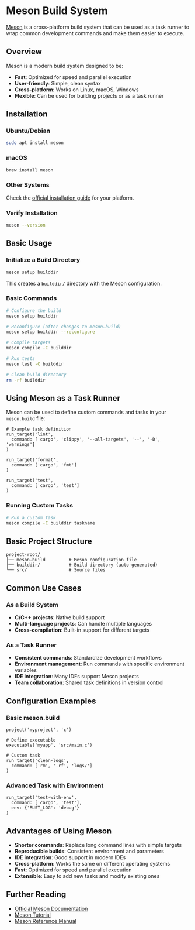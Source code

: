 # Meson Build System

[Meson](https://mesonbuild.com/) is a cross-platform build system that can be used as a task runner to wrap common development commands and make them easier to execute.

## Overview

Meson is a modern build system designed to be:

- **Fast**: Optimized for speed and parallel execution
- **User-friendly**: Simple, clean syntax
- **Cross-platform**: Works on Linux, macOS, Windows
- **Flexible**: Can be used for building projects or as a task runner

## Installation

### Ubuntu/Debian

```bash
sudo apt install meson
```

### macOS

```bash
brew install meson
```

### Other Systems

Check the [official installation guide](https://mesonbuild.com/Getting-meson.html) for your platform.

### Verify Installation

```bash
meson --version
```

## Basic Usage

### Initialize a Build Directory

```bash
meson setup builddir
```

This creates a `builddir/` directory with the Meson configuration.

### Basic Commands

```bash
# Configure the build
meson setup builddir

# Reconfigure (after changes to meson.build)
meson setup builddir --reconfigure

# Compile targets
meson compile -C builddir

# Run tests
meson test -C builddir

# Clean build directory
rm -rf builddir
```

## Using Meson as a Task Runner

Meson can be used to define custom commands and tasks in your `meson.build` file:

```meson
# Example task definition
run_target('lint',
  command: ['cargo', 'clippy', '--all-targets', '--', '-D', 'warnings']
)

run_target('format',
  command: ['cargo', 'fmt']
)

run_target('test',
  command: ['cargo', 'test']
)
```

### Running Custom Tasks

```bash
# Run a custom task
meson compile -C builddir taskname
```

## Basic Project Structure

```text
project-root/
├── meson.build         # Meson configuration file
├── builddir/           # Build directory (auto-generated)
└── src/                # Source files
```

## Common Use Cases

### As a Build System

- **C/C++ projects**: Native build support
- **Multi-language projects**: Can handle multiple languages
- **Cross-compilation**: Built-in support for different targets

### As a Task Runner

- **Consistent commands**: Standardize development workflows
- **Environment management**: Run commands with specific environment variables
- **IDE integration**: Many IDEs support Meson projects
- **Team collaboration**: Shared task definitions in version control

## Configuration Examples

### Basic meson.build

```meson
project('myproject', 'c')

# Define executable
executable('myapp', 'src/main.c')

# Custom task
run_target('clean-logs',
  command: ['rm', '-rf', 'logs/']
)
```

### Advanced Task with Environment

```meson
run_target('test-with-env',
  command: ['cargo', 'test'],
  env: {'RUST_LOG': 'debug'}
)
```

## Advantages of Using Meson

- **Shorter commands**: Replace long command lines with simple targets
- **Reproducible builds**: Consistent environment and parameters
- **IDE integration**: Good support in modern IDEs
- **Cross-platform**: Works the same on different operating systems
- **Fast**: Optimized for speed and parallel execution
- **Extensible**: Easy to add new tasks and modify existing ones

## Further Reading

- [Official Meson Documentation](https://mesonbuild.com/)
- [Meson Tutorial](https://mesonbuild.com/Tutorial.html)
- [Meson Reference Manual](https://mesonbuild.com/Reference-manual.html)
